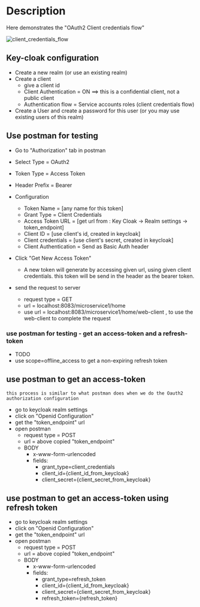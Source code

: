 # Description

Here demonstrates the "OAuth2 Client credentials flow"

![client_credentials_flow](https://user-images.githubusercontent.com/13161714/220785387-4691004c-504e-4c49-a4c9-7d27fb35d26b.png)

## Key-cloak configuration

* Create a new realm (or use an existing realm)
* Create a client
   * give a client id
   * Client Authentication = ON ==> this is a confidential client, not a public client
   * Authentication flow = Service accounts roles (client credentials flow)
* Create a User and create a password for this user (or you may use existing users of this realm)

## Use postman for testing

* Go to "Authorization" tab in postman
* Select Type = OAuth2
* Token Type = Access Token
* Header Prefix = Bearer
* Configuration
    * Token Name = [any name for this token]
    * Grant Type = Client Credentials
    * Access Token URL = [get url from : Key Cloak -> Realm settings -> token_endpoint]
    * Client ID = [use client's id, created in keycloak]
    * Client credentials = [use client's secret, created in keycloak]
    * Client Authentication = Send as Basic Auth header

* Click "Get New Access Token"
    * A new token will generate by accessing given url, using given client credentials. this token will be send in the header as the bearer token.
* send the request to server
  * request type = GET
  * url = localhost:8083/microservice1/home
  * use url = localhost:8083/microservice1/home/web-client , to use the web-client to complete the request

### use postman for testing - get an access-token and a refresh-token
 * TODO
 * use scope=offline_access to get a non-expiring refresh token

## use postman to get an access-token
`this process is similar to what postman does when we do the Oauth2 authorization configuration`
 * go to keycloak realm settings
 * click on "Openid Configuration"
 * get the "token_endpoint" url
 * open postman
   * request type = POST
   * url = above copied "token_endpoint"
   * BODY
     * x-www-form-urlencoded
	 * fields:
	   * grant_type=client_credentials
	   * client_id={client_id_from_keycloak}
	   * client_secret={client_secret_from_keycloak}

## use postman to get an access-token using refresh token

 * go to keycloak realm settings
 * click on "Openid Configuration"
 * get the "token_endpoint" url
 * open postman
   * request type = POST
   * url = above copied "token_endpoint"
   * BODY
     * x-www-form-urlencoded
	 * fields:
	   * grant_type=refresh_token
	   * client_id={client_id_from_keycloak}
	   * client_secret={client_secret_from_keycloak}
	   * refresh_token={refresh_token}
